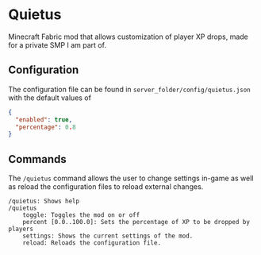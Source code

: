 # Quietus

Minecraft Fabric mod that allows customization of player XP drops, made for a private SMP I am part of.

## Configuration

The configuration file can be found in `server_folder/config/quietus.json` with the default values of
```json
{
  "enabled": true,
  "percentage": 0.8
}
```

## Commands

The `/quietus` command allows the user to change settings in-game as well as reload the configuration files to reload external changes.

```
/quietus: Shows help
/quietus
    toggle: Toggles the mod on or off
    percent [0.0..100.0]: Sets the percentage of XP to be dropped by players
    settings: Shows the current settings of the mod.
    reload: Reloads the configuration file.
```
